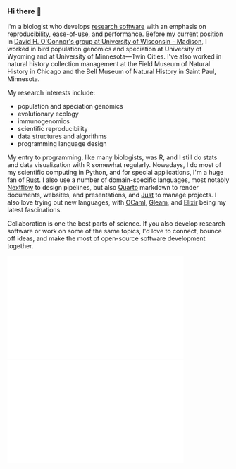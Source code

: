 ### Hi there 👋

I'm a biologist who develops [research software](https://us-rse.org/about/what-is-an-rse/) with an emphasis on reproducibility, ease-of-use, and performance. Before my current position in [David H. O'Connor's group at University of Wisconsin - Madison](https://dho.pathology.wisc.edu/), I worked in bird population genomics and speciation at University of Wyoming and at University of Minnesota—Twin Cities. I've also worked in natural history collection management at the Field Museum of Natural History in Chicago and the Bell Museum of Natural History in Saint Paul, Minnesota.

My research interests include:
 - population and speciation genomics
 - evolutionary ecology
 - immunogenomics
 - scientific reproducibility
 - data structures and algorithms
 - programming language design

My entry to programming, like many biologists, was R, and I still do stats and data visualization with R somewhat regularly. Nowadays, I do most of my scientific computing in Python, and for special applications, I'm a huge fan of [Rust](https://www.rust-lang.org/). I also use a number of domain-specific languages, most notably [Nextflow](https://www.nextflow.io/) to design pipelines, but also [Quarto](https://quarto.org/) markdown to render documents, websites, and presentations, and [Just](https://just.systems/) to manage projects. I also love trying out new languages, with [OCaml](https://ocaml.org/), [Gleam](https://gleam.run/), and [Elixir](https://elixir-lang.org/) being my latest fascinations.

Collaboration is one the best parts of science. If you also develop research software or work on some of the same topics, I'd love to connect, bounce off ideas, and make the most of open-source software development together.

<img src = "https://github.com/nrminor/nrminor-stats/blob/master/generated/overview.svg" width=400></img> <img src = "https://github.com/nrminor/nrminor-stats/blob/master/generated/languages.svg" width=400>

<!--
**nrminor/nrminor** is a ✨ _special_ ✨ repository because its `README.md` (this file) appears on your GitHub profile.

Here are some ideas to get you started:

- 🔭 I’m currently working on ...
- 🌱 I’m currently learning ...
- 👯 I’m looking to collaborate on ...
- 🤔 I’m looking for help with ...
- 💬 Ask me about ...
- 📫 How to reach me: ...
- 😄 Pronouns: ...
- ⚡ Fun fact: ...
-->
